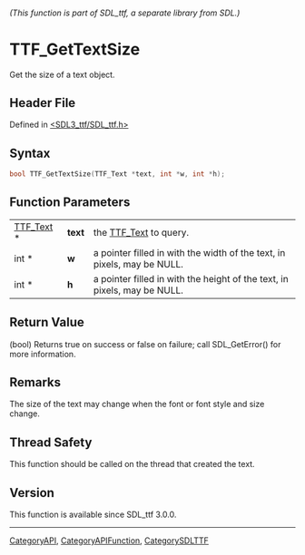 ###### (This function is part of SDL_ttf, a separate library from SDL.)
# TTF_GetTextSize

Get the size of a text object.

## Header File

Defined in [<SDL3_ttf/SDL_ttf.h>](https://github.com/libsdl-org/SDL_ttf/blob/main/include/SDL3_ttf/SDL_ttf.h)

## Syntax

```c
bool TTF_GetTextSize(TTF_Text *text, int *w, int *h);
```

## Function Parameters

|                        |          |                                                                          |
| ---------------------- | -------- | ------------------------------------------------------------------------ |
| [TTF_Text](TTF_Text) * | **text** | the [TTF_Text](TTF_Text) to query.                                       |
| int *                  | **w**    | a pointer filled in with the width of the text, in pixels, may be NULL.  |
| int *                  | **h**    | a pointer filled in with the height of the text, in pixels, may be NULL. |

## Return Value

(bool) Returns true on success or false on failure; call SDL_GetError() for
more information.

## Remarks

The size of the text may change when the font or font style and size
change.

## Thread Safety

This function should be called on the thread that created the text.

## Version

This function is available since SDL_ttf 3.0.0.

----
[CategoryAPI](CategoryAPI), [CategoryAPIFunction](CategoryAPIFunction), [CategorySDLTTF](CategorySDLTTF)

